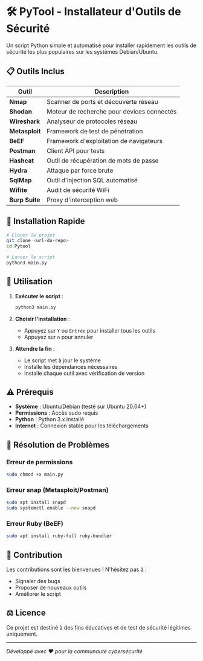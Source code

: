 # 🛠️ PyTool - Installateur d'Outils de Sécurité

Un script Python simple et automatisé pour installer rapidement les outils de sécurité les plus populaires sur les systèmes Debian/Ubuntu.

## 📋 Outils Inclus

| Outil | Description |
|-------|-------------|
| **Nmap** | Scanner de ports et découverte réseau |
| **Shodan** | Moteur de recherche pour devices connectés |
| **Wireshark** | Analyseur de protocoles réseau |
| **Metasploit** | Framework de test de pénétration |
| **BeEF** | Framework d'exploitation de navigateurs |
| **Postman** | Client API pour tests |
| **Hashcat** | Outil de récupération de mots de passe |
| **Hydra** | Attaque par force brute |
| **SqlMap** | Outil d'injection SQL automatisé |
| **Wifite** | Audit de sécurité WiFi |
| **Burp Suite** | Proxy d'interception web |

## 🚀 Installation Rapide

```bash
# Cloner le projet
git clone <url-du-repo>
cd Pytool

# Lancer le script
python3 main.py
```

## 📖 Utilisation

1. **Exécuter le script** :
   ```bash
   python3 main.py
   ```

2. **Choisir l'installation** :
   - Appuyez sur `Y` ou `Entrée` pour installer tous les outils
   - Appuyez sur `n` pour annuler

3. **Attendre la fin** :
   - Le script met à jour le système
   - Installe les dépendances nécessaires
   - Installe chaque outil avec vérification de version

## ⚠️ Prérequis

- **Système** : Ubuntu/Debian (testé sur Ubuntu 20.04+)
- **Permissions** : Accès sudo requis
- **Python** : Python 3.x installé
- **Internet** : Connexion stable pour les téléchargements


## 🐛 Résolution de Problèmes

### Erreur de permissions
```bash
sudo chmod +x main.py
```

### Erreur snap (Metasploit/Postman)
```bash
sudo apt install snapd
sudo systemctl enable --now snapd
```

### Erreur Ruby (BeEF)
```bash
sudo apt install ruby-full ruby-bundler
```

## 🤝 Contribution

Les contributions sont les bienvenues ! N'hésitez pas à :
- Signaler des bugs
- Proposer de nouveaux outils
- Améliorer le script

## ⚖️ Licence

Ce projet est destiné à des fins éducatives et de test de sécurité légitimes uniquement.

---
*Développé avec ❤️ pour la communauté cybersécurité*